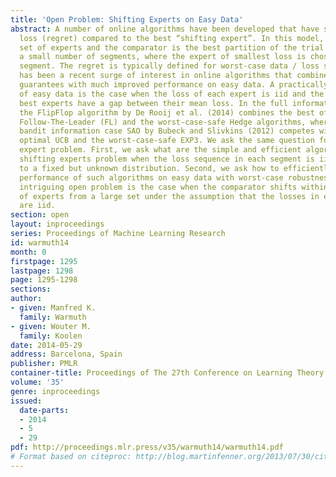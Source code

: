 ```yaml
---
title: 'Open Problem: Shifting Experts on Easy Data'
abstract: A number of online algorithms have been developed that have small additional
  loss (regret) compared to the best “shifting expert”. In this model, there is a
  set of experts and the comparator is the best partition of the trial sequence into
  a small number of segments, where the expert of smallest loss is chosen in each
  segment. The regret is typically defined for worst-case data / loss sequences. There
  has been a recent surge of interest in online algorithms that combine good worst-case
  guarantees with much improved performance on easy data. A practically relevant class
  of easy data is the case when the loss of each expert is iid and the best and second
  best experts have a gap between their mean loss. In the full information setting,
  the FlipFlop algorithm by De Rooij et al. (2014) combines the best of the iid optimal
  Follow-The-Leader (FL) and the worst-case-safe Hedge algorithms, whereas in the
  bandit information case SAO by Bubeck and Slivkins (2012) competes with the iid
  optimal UCB and the worst-case-safe EXP3. We ask the same question for the shifting
  expert problem. First, we ask what are the simple and efficient algorithms for the
  shifting experts problem when the loss sequence in each segment is iid with respect
  to a fixed but unknown distribution. Second, we ask how to efficiently unite the
  performance of such algorithms on easy data with worst-case robustness. A particular
  intriguing open problem is the case when the comparator shifts within a small subset
  of experts from a large set under the assumption that the losses in each segment
  are iid.
section: open
layout: inproceedings
series: Proceedings of Machine Learning Research
id: warmuth14
month: 0
firstpage: 1295
lastpage: 1298
page: 1295-1298
sections: 
author:
- given: Manfred K.
  family: Warmuth
- given: Wouter M.
  family: Koolen
date: 2014-05-29
address: Barcelona, Spain
publisher: PMLR
container-title: Proceedings of The 27th Conference on Learning Theory
volume: '35'
genre: inproceedings
issued:
  date-parts:
  - 2014
  - 5
  - 29
pdf: http://proceedings.mlr.press/v35/warmuth14/warmuth14.pdf
# Format based on citeproc: http://blog.martinfenner.org/2013/07/30/citeproc-yaml-for-bibliographies/
---
```

